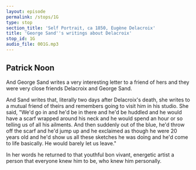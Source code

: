 ```yaml
---
layout: episode
permalink: /stops/1G
type: stop
section_title: 'Self Portrait, ca 1850, Eugène Delacroix'
title: 'George Sand''s writings about Delacroix'
stop_id: 1G
audio_file: 001G.mp3
---
```


## Patrick Noon

And George Sand writes a very interesting letter to a friend of hers and they were very close friends Delacroix and George Sand.

And Sand writes that, literally two days after Delacroix's death, she writes to a mutual friend of theirs and remembers going to visit him in his studio.  She said, "We'd go in and he'd be in there and he'd be huddled and he would have a scarf wrapped around his neck and he would spend an hour or so telling us of all his ailments. And then suddenly out of the blue, he'd throw off the scarf and he'd jump up and he exclaimed as though he were 20 years old and he'd show us all these sketches he was doing and he'd come to life basically.  He would barely let us leave."

In her words he returned to that youthful bon vivant, energetic artist a person that everyone knew him to be, who knew him personally.
